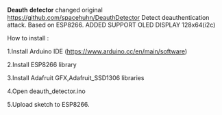 𝐃𝐞𝐚𝐮𝐭𝐡 𝐝𝐞𝐭𝐞𝐜𝐭𝐨𝐫 changed original https://github.com/spacehuhn/DeauthDetector
Detect deauthentication attack. Based on ESP8266.
ADDED SUPPORT OLED DISPLAY 128x64(i2c) 


  How to install :
	
  1.Install Arduino IDE (https://www.arduino.cc/en/main/software)
	
  2.Install ESP8266 library
	
  3.Install Adafruit GFX,Adafruit_SSD1306 libraries
	
  4.Open deauth_detector.ino
	
  5.Upload sketch to ESP8266.
	
